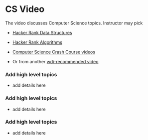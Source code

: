 # CS Video

The video discusses Computer Science topics.  Instructor may pick

- [Hacker Rank Data Structures](https://www.youtube.com/watch?v=IhJGJG-9Dx8&list=PLI1t_8YX-Apv-UiRlnZwqqrRT8D1RhriX)

- [Hacker Rank Algorithms](https://www.youtube.com/watch?v=KEEKn7Me-ms&list=PLI1t_8YX-ApvMthLj56t1Rf-Buio5Y8KL)

- [Computer Science Crash Course videos](https://www.youtube.com/playlist?list=PL8dPuuaLjXtNlUrzyH5r6jN9ulIgZBpdo) 
- Or from another [wdi-recommended video](https://git.generalassemb.ly/ga-wdi-boston/wdi-recommended/blob/master/videos.md)

### Add high level topics
- add details here
 
### Add high level topics
- add details here

### Add high level topics
- add details here
